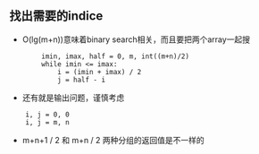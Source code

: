 ## 找出需要的indice
* O(lg(m+n))意味着binary search相关，而且要把两个array一起搜
```
        imin, imax, half = 0, m, int((m+n)/2)
        while imin <= imax:
        	i = (imin + imax) / 2
        	j = half - i
```
* 还有就是输出问题，谨慎考虑 
``` 
    i, j = 0, 0 
    i, j = m, n
````
* m+n+1 / 2 和 m+n / 2 两种分组的返回值是不一样的
